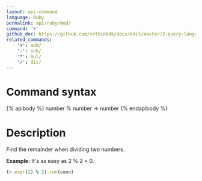 ```yaml
---
layout: api-command 
language: Ruby
permalink: api/ruby/mod/
command: '%'
github_doc: https://github.com/rethinkdb/docs/edit/master/2-query-language/api/ruby/math-and-logic/mod.md
related_commands:
    '+': add/
    '-': sub/
    '*': mul/
    '/': div/
---
```


# Command syntax #

{% apibody %}
number % number &rarr; number
{% endapibody %}

# Description #

Find the remainder when dividing two numbers.

__Example:__ It's as easy as 2 % 2 = 0.

```rb
(r.expr(2) % 2).run(conn)
```


